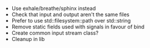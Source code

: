 * Use exhale/breathe/sphinx instead
* Check that input and output aren't the same files
* Prefer to use std::filesystem::path over std::string
* Remove static fields used with signals in favour of bind
* Create common input stream class?
* Cleanup in lib
